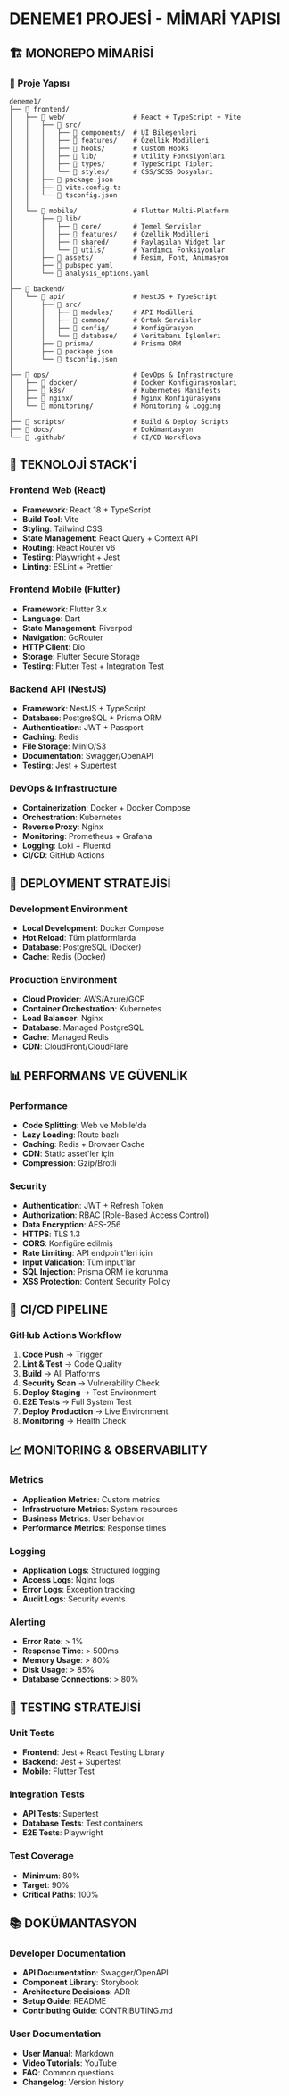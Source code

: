# DENEME1 PROJESİ - MİMARİ YAPISI

## 🏗️ MONOREPO MİMARİSİ

### 📁 Proje Yapısı
```
deneme1/
├── 📁 frontend/
│   ├── 📁 web/                 # React + TypeScript + Vite
│   │   ├── 📁 src/
│   │   │   ├── 📁 components/  # UI Bileşenleri
│   │   │   ├── 📁 features/    # Özellik Modülleri
│   │   │   ├── 📁 hooks/       # Custom Hooks
│   │   │   ├── 📁 lib/         # Utility Fonksiyonları
│   │   │   ├── 📁 types/       # TypeScript Tipleri
│   │   │   └── 📁 styles/      # CSS/SCSS Dosyaları
│   │   ├── 📄 package.json
│   │   ├── 📄 vite.config.ts
│   │   └── 📄 tsconfig.json
│   │
│   └── 📁 mobile/              # Flutter Multi-Platform
│       ├── 📁 lib/
│       │   ├── 📁 core/        # Temel Servisler
│       │   ├── 📁 features/    # Özellik Modülleri
│       │   ├── 📁 shared/      # Paylaşılan Widget'lar
│       │   └── 📁 utils/       # Yardımcı Fonksiyonlar
│       ├── 📁 assets/          # Resim, Font, Animasyon
│       ├── 📄 pubspec.yaml
│       └── 📄 analysis_options.yaml
│
├── 📁 backend/
│   └── 📁 api/                 # NestJS + TypeScript
│       ├── 📁 src/
│       │   ├── 📁 modules/     # API Modülleri
│       │   ├── 📁 common/      # Ortak Servisler
│       │   ├── 📁 config/      # Konfigürasyon
│       │   └── 📁 database/    # Veritabanı İşlemleri
│       ├── 📁 prisma/          # Prisma ORM
│       ├── 📄 package.json
│       └── 📄 tsconfig.json
│
├── 📁 ops/                     # DevOps & Infrastructure
│   ├── 📁 docker/              # Docker Konfigürasyonları
│   ├── 📁 k8s/                 # Kubernetes Manifests
│   ├── 📁 nginx/               # Nginx Konfigürasyonu
│   └── 📁 monitoring/          # Monitoring & Logging
│
├── 📁 scripts/                 # Build & Deploy Scripts
├── 📁 docs/                    # Dokümantasyon
└── 📁 .github/                 # CI/CD Workflows
```

## 🔧 TEKNOLOJİ STACK'İ

### Frontend Web (React)
- **Framework**: React 18 + TypeScript
- **Build Tool**: Vite
- **Styling**: Tailwind CSS
- **State Management**: React Query + Context API
- **Routing**: React Router v6
- **Testing**: Playwright + Jest
- **Linting**: ESLint + Prettier

### Frontend Mobile (Flutter)
- **Framework**: Flutter 3.x
- **Language**: Dart
- **State Management**: Riverpod
- **Navigation**: GoRouter
- **HTTP Client**: Dio
- **Storage**: Flutter Secure Storage
- **Testing**: Flutter Test + Integration Test

### Backend API (NestJS)
- **Framework**: NestJS + TypeScript
- **Database**: PostgreSQL + Prisma ORM
- **Authentication**: JWT + Passport
- **Caching**: Redis
- **File Storage**: MinIO/S3
- **Documentation**: Swagger/OpenAPI
- **Testing**: Jest + Supertest

### DevOps & Infrastructure
- **Containerization**: Docker + Docker Compose
- **Orchestration**: Kubernetes
- **Reverse Proxy**: Nginx
- **Monitoring**: Prometheus + Grafana
- **Logging**: Loki + Fluentd
- **CI/CD**: GitHub Actions

## 🚀 DEPLOYMENT STRATEJİSİ

### Development Environment
- **Local Development**: Docker Compose
- **Hot Reload**: Tüm platformlarda
- **Database**: PostgreSQL (Docker)
- **Cache**: Redis (Docker)

### Production Environment
- **Cloud Provider**: AWS/Azure/GCP
- **Container Orchestration**: Kubernetes
- **Load Balancer**: Nginx
- **Database**: Managed PostgreSQL
- **Cache**: Managed Redis
- **CDN**: CloudFront/CloudFlare

## 📊 PERFORMANS VE GÜVENLİK

### Performance
- **Code Splitting**: Web ve Mobile'da
- **Lazy Loading**: Route bazlı
- **Caching**: Redis + Browser Cache
- **CDN**: Static asset'ler için
- **Compression**: Gzip/Brotli

### Security
- **Authentication**: JWT + Refresh Token
- **Authorization**: RBAC (Role-Based Access Control)
- **Data Encryption**: AES-256
- **HTTPS**: TLS 1.3
- **CORS**: Konfigüre edilmiş
- **Rate Limiting**: API endpoint'leri için
- **Input Validation**: Tüm input'lar
- **SQL Injection**: Prisma ORM ile korunma
- **XSS Protection**: Content Security Policy

## 🔄 CI/CD PIPELINE

### GitHub Actions Workflow
1. **Code Push** → Trigger
2. **Lint & Test** → Code Quality
3. **Build** → All Platforms
4. **Security Scan** → Vulnerability Check
5. **Deploy Staging** → Test Environment
6. **E2E Tests** → Full System Test
7. **Deploy Production** → Live Environment
8. **Monitoring** → Health Check

## 📈 MONITORING & OBSERVABILITY

### Metrics
- **Application Metrics**: Custom metrics
- **Infrastructure Metrics**: System resources
- **Business Metrics**: User behavior
- **Performance Metrics**: Response times

### Logging
- **Application Logs**: Structured logging
- **Access Logs**: Nginx logs
- **Error Logs**: Exception tracking
- **Audit Logs**: Security events

### Alerting
- **Error Rate**: > 1%
- **Response Time**: > 500ms
- **Memory Usage**: > 80%
- **Disk Usage**: > 85%
- **Database Connections**: > 80%

## 🧪 TESTING STRATEJİSİ

### Unit Tests
- **Frontend**: Jest + React Testing Library
- **Backend**: Jest + Supertest
- **Mobile**: Flutter Test

### Integration Tests
- **API Tests**: Supertest
- **Database Tests**: Test containers
- **E2E Tests**: Playwright

### Test Coverage
- **Minimum**: 80%
- **Target**: 90%
- **Critical Paths**: 100%

## 📚 DOKÜMANTASYON

### Developer Documentation
- **API Documentation**: Swagger/OpenAPI
- **Component Library**: Storybook
- **Architecture Decisions**: ADR
- **Setup Guide**: README
- **Contributing Guide**: CONTRIBUTING.md

### User Documentation
- **User Manual**: Markdown
- **Video Tutorials**: YouTube
- **FAQ**: Common questions
- **Changelog**: Version history
